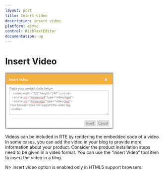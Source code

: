 ```yaml
---
layout: post
title: Insert-Video
description: insert video 
platform: ejmvc
control: RichTextEditor
documentation: ug
---
```


# Insert Video 

![](Insert-Video_images/Insert-Video_img1.png)

Videos can be included in RTE by rendering the embedded code of a video. In some cases, you can add the video in your blog to provide more information about your product. Consider the product installation steps need to be given in a video format. You can use the “insert Video” tool item to insert the video in a blog.

N> Insert video option is enabled only in HTML5 support browsers.